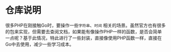 # 仓库说明

很多PHP在刚接触Go时，要操作一些`字符串`、`时间`
相关的场景。虽然官方也有很多的包来实现，但需要去查阅文档，如果能有像操作PHP一样的函数，是否会简单一点呢？基于此情况，特此进行了一些封装，直接像使用PHP函数一样，直接在Go中去使用，减少一些学习成本。
